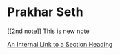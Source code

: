 # Prakhar Seth
[[2nd note]] This is new note

[An Internal Link to a Section Heading](/guides/content/editing-an-existing-page#modifying-front-matter)